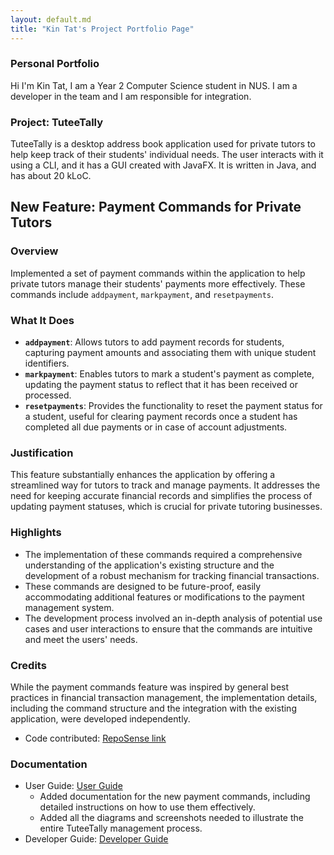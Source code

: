```yaml
---
layout: default.md
title: "Kin Tat's Project Portfolio Page"
---
```


### Personal Portfolio
Hi I'm Kin Tat, I am a Year 2 Computer Science student in NUS. I am a developer in the team and I am responsible for integration.

### Project: TuteeTally
TuteeTally is a desktop address book application used for private tutors to help keep track of their students' individual needs. The user interacts with it using a CLI, and it has a GUI created with JavaFX. It is written in Java, and has about 20 kLoC.

## New Feature: Payment Commands for Private Tutors

### Overview
Implemented a set of payment commands within the application to help private tutors manage their students' payments more effectively. These commands include `addpayment`, `markpayment`, and `resetpayments`.

### What It Does
- **`addpayment`**: Allows tutors to add payment records for students, capturing payment amounts and associating them with unique student identifiers.
- **`markpayment`**: Enables tutors to mark a student's payment as complete, updating the payment status to reflect that it has been received or processed.
- **`resetpayments`**: Provides the functionality to reset the payment status for a student, useful for clearing payment records once a student has completed all due payments or in case of account adjustments.

### Justification
This feature substantially enhances the application by offering a streamlined way for tutors to track and manage payments. It addresses the need for keeping accurate financial records and simplifies the process of updating payment statuses, which is crucial for private tutoring businesses.

### Highlights
- The implementation of these commands required a comprehensive understanding of the application's existing structure and the development of a robust mechanism for tracking financial transactions.
- These commands are designed to be future-proof, easily accommodating additional features or modifications to the payment management system.
- The development process involved an in-depth analysis of potential use cases and user interactions to ensure that the commands are intuitive and meet the users' needs.

### Credits
While the payment commands feature was inspired by general best practices in financial transaction management, the implementation details, including the command structure and the integration with the existing application, were developed independently.

- Code contributed: [RepoSense link](https://nus-cs2103-ay2324s2.github.io/tp-dashboard/?search=kintatho&sort=groupTitle&sortWithin=title&timeframe=commit&mergegroup=&groupSelect=groupByRepos&breakdown=true&checkedFileTypes=docs~functional-code~test-code~other&since=2024-02-23&tabOpen=true&tabType=authorship&tabAuthor=KinTatHo&tabRepo=AY2324S2-CS2103T-F10-2%2Ftp%5Bmaster%5D&authorshipIsMergeGroup=false&authorshipFileTypes=docs~functional-code~test-code~other&authorshipIsBinaryFileTypeChecked=false&authorshipIsIgnoredFilesChecked=false)

### Documentation
- User Guide: [User Guide](https://ay2324s2-cs2103t-f10-2.github.io/tp/index.html)
  - Added documentation for the new payment commands, including detailed instructions on how to use them effectively.
  - Added all the diagrams and screenshots needed to illustrate the entire TuteeTally management process.
- Developer Guide: [Developer Guide](https://ay2324s2-cs2103t-f10-2.github.io/tp/index.html)